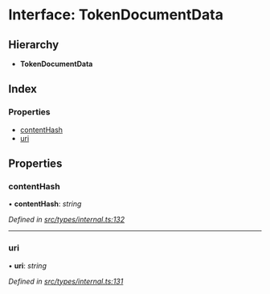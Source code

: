 # Interface: TokenDocumentData

## Hierarchy

* **TokenDocumentData**

## Index

### Properties

* [contentHash](types.tokendocumentdata.md#contenthash)
* [uri](types.tokendocumentdata.md#uri)

## Properties

###  contentHash

• **contentHash**: *string*

*Defined in [src/types/internal.ts:132](https://github.com/PolymathNetwork/polymesh-sdk/blob/7e9a732/src/types/internal.ts#L132)*

___

###  uri

• **uri**: *string*

*Defined in [src/types/internal.ts:131](https://github.com/PolymathNetwork/polymesh-sdk/blob/7e9a732/src/types/internal.ts#L131)*
